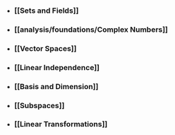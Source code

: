 - ### [[Sets and Fields]]

- ### [[analysis/foundations/Complex Numbers]]

- ### [[Vector Spaces]]

- ### [[Linear Independence]]

- ### [[Basis and Dimension]]

- ### [[Subspaces]]

- ### [[Linear Transformations]]